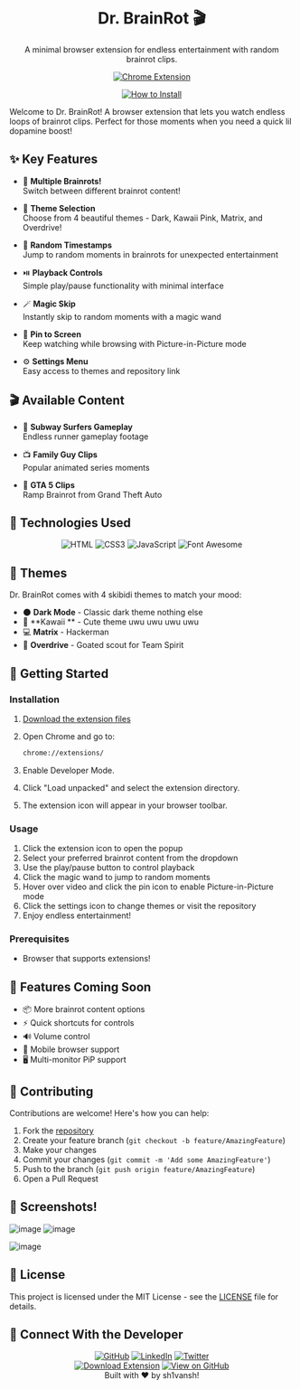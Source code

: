 ﻿<a name="readme-top"></a>

<div align="center">
  <h1>Dr. BrainRot 🎬</h1>
  <p>A minimal browser extension for endless entertainment with random brainrot clips.</p>
  
  <a href="https://github.com/ShiiiivanshSingh/BrainRotTV/archive/refs/tags/release.zip"><img src="https://img.shields.io/badge/Chrome-Extension-4285F4?style=for-the-badge&logo=google-chrome&logoColor=white" alt="Chrome Extension"></a>

<a href="#-getting-started"><img src="https://img.shields.io/badge/🔧%20How%20to%20Install-FF5733?style=for-the-badge" alt="How to Install"></a>

  
</div>

Welcome to Dr. BrainRot! A browser extension that lets you watch endless loops of brainrot clips. Perfect for those moments when you need a quick lil dopamine boost!



## ✨ Key Features

* 🎥 **Multiple Brainrots!**
  </br>Switch between different brainrot content!

* 🎨 **Theme Selection**
  </br>Choose from 4 beautiful themes - Dark, Kawaii Pink, Matrix, and Overdrive!

* 🎲 **Random Timestamps**
  </br>Jump to random moments in brainrots for unexpected entertainment

* ⏯️ **Playback Controls**
  </br>Simple play/pause functionality with minimal interface

* 🪄 **Magic Skip**
  </br>Instantly skip to random moments with a magic wand

* 📌 **Pin to Screen**
  </br>Keep watching while browsing with Picture-in-Picture mode

* ⚙️ **Settings Menu**
  </br>Easy access to themes and repository link

## 🎬 Available Content

* 🏃 **Subway Surfers Gameplay**
  </br>Endless runner gameplay footage

* 📺 **Family Guy Clips**
  </br>Popular animated series moments
  
* 🚗 **GTA 5 Clips**
  </br>Ramp Brainrot from Grand Theft Auto 


## 🔧 Technologies Used

<div align="center">
  <img src="https://img.shields.io/badge/HTML5-E34F26?style=for-the-badge&logo=html5&logoColor=white" alt="HTML">
  <img src="https://img.shields.io/badge/CSS3-1572B6?style=for-the-badge&logo=css3&logoColor=white" alt="CSS3">
  <img src="https://img.shields.io/badge/JavaScript-F7DF1E?style=for-the-badge&logo=javascript&logoColor=black" alt="JavaScript">
  <img src="https://img.shields.io/badge/Font_Awesome-528DD7?style=for-the-badge&logo=font-awesome&logoColor=white" alt="Font Awesome">
</div>

## 🎨 Themes

Dr. BrainRot comes with 4 skibidi themes to match your mood:

* 🌑 **Dark Mode** - Classic dark theme nothing else
* 🌸 **Kawaii ** - Cute theme uwu uwu uwu uwu
* 💻 **Matrix** - Hackerman
* 💜 **Overdrive** - Goated scout for Team Spirit

## 🚀 Getting Started

### Installation
1. [Download the extension files](https://github.com/ShiiiivanshSingh/BrainRotTV/archive/refs/tags/release.zip)
2. Open Chrome and go to:

   ```bash
   chrome://extensions/
   ```

3. Enable Developer Mode.
4. Click "Load unpacked" and select the extension directory.
5. The extension icon will appear in your browser toolbar.

### Usage
1. Click the extension icon to open the popup
2. Select your preferred brainrot content from the dropdown
3. Use the play/pause button to control playback
4. Click the magic wand to jump to random moments
5. Hover over video and click the pin icon to enable Picture-in-Picture mode
6. Click the settings icon to change themes or visit the repository
7. Enjoy endless entertainment!

### Prerequisites
-  Browser that supports extensions!


## 🎯 Features Coming Soon

* 📦 More brainrot content options
* ⚡ Quick shortcuts for controls
* 🔊 Volume control
* 📱 Mobile browser support
* 🖥️ Multi-monitor PiP support

## 🤝 Contributing

Contributions are welcome! Here's how you can help:

1. Fork the [repository](https://github.com/ShiiiivanshSingh/BrainRotTV/)
2. Create your feature branch (`git checkout -b feature/AmazingFeature`)
3. Make your changes
4. Commit your changes (`git commit -m 'Add some AmazingFeature'`)
5. Push to the branch (`git push origin feature/AmazingFeature`)
6. Open a Pull Request

 ## 🔧 Screenshots!

 ![image](https://github.com/user-attachments/assets/86bc4352-7071-473f-aa5e-2f1b030b8b4f)
![image](https://github.com/user-attachments/assets/9c2be2f6-6065-4dfb-a8f6-5868522fcdb9)

 
![image](https://github.com/user-attachments/assets/cfc79a50-7fef-44df-b4ba-230018b7f8ed)


## 📄 License

This project is licensed under the MIT License - see the [LICENSE](LICENSE) file for details.

## 🔗 Connect With the Developer

<div align="center">
  <a href="https://github.com/ShiiiivanshSingh"><img src="https://img.shields.io/badge/GitHub-100000?style=for-the-badge&logo=github&logoColor=white" alt="GitHub"></a>
  <a href="https://www.linkedin.com/in/shivansh-pratap-singh-23b3b92b1"><img src="https://img.shields.io/badge/LinkedIn-0077B5?style=for-the-badge&logo=linkedin&logoColor=white" alt="LinkedIn"></a>
  <a href="https://x.com/de_mirage_fan"><img src="https://img.shields.io/badge/Twitter-1DA1F2?style=for-the-badge&logo=twitter&logoColor=white" alt="Twitter"></a>
</div>
<div align="center">
  <a href="https://github.com/ShiiiivanshSingh/BrainRotTV/archive/refs/tags/release.zip"><img src="https://img.shields.io/badge/🔽%20Download%20Extension-FF5733?style=for-the-badge" alt="Download Extension"></a>
  <a href="https://github.com/ShiiiivanshSingh/BrainRotTV/"><img src="https://img.shields.io/badge/📦%20View%20on%20GitHub-28A745?style=for-the-badge" alt="View on GitHub"></a>
</div>

<div align="center">
  Built with ♥️ by sh1vansh!
</div>
